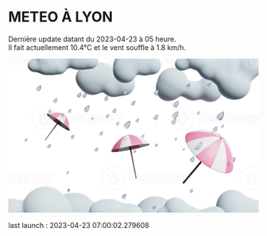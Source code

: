 # METEO À LYON

Dernière update datant du 2023-04-23 à 05 heure.  
Il fait actuellement 10.4°C et le vent souffle à 1.8 km/h.      

![](./.github/rain.png)

last launch : 2023-04-23 07:00:02.279608

